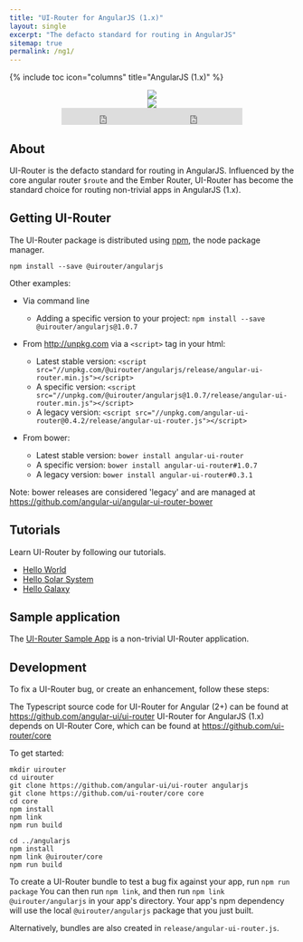```yaml
---
title: "UI-Router for AngularJS (1.x)"
layout: single
excerpt: "The defacto standard for routing in AngularJS"
sitemap: true
permalink: /ng1/
---
```

{% include toc icon="columns" title="AngularJS (1.x)" %}

<center>
<img src="/images/logos/angular1.png">
<br /><img src="https://img.shields.io/npm/v/@uirouter/angularjs.svg?label=@uirouter/angularjs&maxAge=3600">
<br /><iframe style="display: inline-block;" src="https://ghbtns.com/github-btn.html?user=angular-ui&repo=ui-router&type=fork&count=true&size=large" frameborder="0" scrolling="0" width="160px" height="30px"></iframe><iframe style="display: inline-block;" src="https://ghbtns.com/github-btn.html?user=angular-ui&repo=ui-router&type=star&count=true&size=large" frameborder="0" scrolling="0" width="160px" height="30px"></iframe>
</center>

## About

UI-Router is the defacto standard for routing in AngularJS.
Influenced by the core angular router `$route` and the Ember Router,
UI-Router has become the standard choice for routing non-trivial apps in AngularJS (1.x).

## Getting UI-Router

The UI-Router package is distributed using [npm](https://www.npmjs.com/), the node package manager.

```
npm install --save @uirouter/angularjs
```

Other examples:

- Via command line
  - Adding a specific version to your project: `npm install --save @uirouter/angularjs@1.0.7`

- From <http://unpkg.com> via a `<script>` tag in your html:
  - Latest stable version: `<script src="//unpkg.com/@uirouter/angularjs/release/angular-ui-router.min.js"></script>`
  - A specific version: `<script src="//unpkg.com/@uirouter/angularjs@1.0.7/release/angular-ui-router.min.js"></script>`
  - A legacy version: `<script src="//unpkg.com/angular-ui-router@0.4.2/release/angular-ui-router.js"></script>`

- From bower:
  - Latest stable version: `bower install angular-ui-router`
  - A specific version: `bower install angular-ui-router#1.0.7`
  - A legacy version: `bower install angular-ui-router#0.3.1`

Note: bower releases are considered 'legacy' and are managed at <https://github.com/angular-ui/angular-ui-router-bower>

## Tutorials

Learn UI-Router by following our tutorials.

- [Hello World](/tutorial/ng1/helloworld)
- [Hello Solar System](/tutorial/ng1/hellosolarsystem)
- [Hello Galaxy](/tutorial/ng1/hellogalaxy)


## Sample application

The [UI-Router Sample App](/resources/sampleapp) is a non-trivial UI-Router application.

## Development

To fix a UI-Router bug, or create an enhancement, follow these steps:

The Typescript source code for UI-Router for Angular (2+) can be found at <https://github.com/angular-ui/ui-router>
UI-Router for AngularJS (1.x) depends on UI-Router Core, which can be found at <https://github.com/ui-router/core>

To get started:

```
mkdir uirouter
cd uirouter
git clone https://github.com/angular-ui/ui-router angularjs
git clone https://github.com/ui-router/core core
cd core
npm install
npm link
npm run build

cd ../angularjs
npm install
npm link @uirouter/core
npm run build
```

To create a UI-Router bundle to test a bug fix against your app, run `npm run package`
You can then run `npm link`, and then run `npm link @uirouter/angularjs` in your app's directory.
Your app's npm dependency will use the local `@uirouter/angularjs` package that you just built.

Alternatively, bundles are also created in `release/angular-ui-router.js`.

